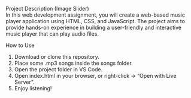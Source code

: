 Project Description (Image Slider)  
In this web development assignment, you will create a web-based music player application using HTML, CSS, and JavaScript. The project aims to provide hands-on experience in building a user-friendly and interactive music player that can play audio files. 
 
How to Use   
1.	Download or clone this repository. 
2.	Place some .mp3 songs inside the songs folder. 
3.	Open the project folder in VS Code. 
4.	Open index.html in your browser, or right-click → “Open with Live Server”. 
5.	Enjoy listening!  
